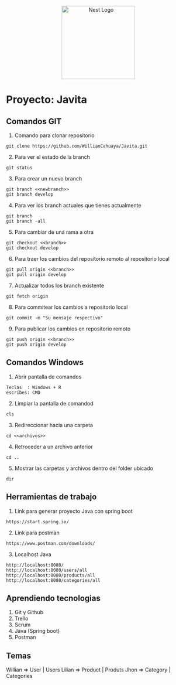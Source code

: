 <p align="center">
    <a href="hhtp://nestjs.com/" target="blank">
        <img src="https://nestjs.com/img/logo-small.svg" width="200" alt="Nest Logo">
    </a>
</p>

# Proyecto: Javita

## Comandos GIT

1. Comando para clonar repositorio
```
git clone https://github.com/WillianCahuaya/Javita.git
```

2. Para ver el estado de la branch
```
git status
```

3. Para crear un nuevo branch
```
git branch <<newbranch>>
git branch develop
```

4. Para ver los branch actuales que tienes actualmente
```
git branch
git branch -all
```

5. Para cambiar de una rama a otra
```
git checkout <<branch>>
git checkout develop
```

6. Para traer los cambios del repositorio remoto al repositorio local
```
git pull origin <<branch>>
git pull origin develop
```

7. Actualizar todos los branch existente
```
git fetch origin
```

8. Para commitear los cambios a repositorio local
```
git commit -m "Su mensaje respectivo"
```

9. Para publicar los cambios en repositorio remoto
```
git push origin <<branch>>
git push origin develop
```

## Comandos Windows

1. Abrir pantalla de comandos
```
Teclas  : Windows + R
escribes: CMD
```

2. Limpiar la pantalla de comandod
```
cls
```

3. Redireccionar hacia una carpeta
```
cd <<archivos>>
```

4. Retroceder a un archivo anterior
```
cd ..
```

5. Mostrar las carpetas y archivos dentro del folder ubicado
```
dir
```
## Herramientas de trabajo

1. Link para generar proyecto Java con spring boot
```
https://start.spring.io/
```

2. Link para postman
```
https://www.postman.com/downloads/
```

3. Localhost Java
```
http://localhost:8080/
http://localhost:8080/users/all
http://localhost:8080/products/all
http://localhost:8080/categories/all
```

## Aprendiendo tecnologias
1. Git y Github
2. Trello
3. Scrum
4. Java (Spring boot)
5. Postman

## Temas
Willian => User | Users
Lilian  => Product | Produts
Jhon    => Category | Categories